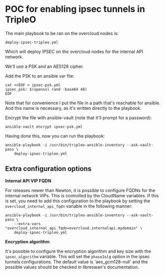 POC for enabling ipsec tunnels in TripleO 
=========================================

The main playbook to be ran on the overcloud nodes is:

```
deploy-ipsec-tripleo.yml
```

Which will deploy IPSEC on the overcloud nodes for the internal API network.

We'll use a PSK and an AES128 cipher.

Add the PSK to an ansible var file:

```
cat <<EOF > ipsec-psk.yml
ipsec_psk: $(openssl rand -base64 48)
EOF
```

Note that for convenience I put the file in a path that's reachable for
ansible. And this name is necessary, as it's written directly to the playbook.

Encrypt the file with ansible-vault (note that it'll prompt for a password):

```
ansible-vault encrypt ipsec-psk.yml
```

Having done this, now you can run the playbook:

```
ansible-playbook -i /usr/bin/tripleo-ansible-inventory --ask-vault-pass \
	deploy-ipsec-tripleo.yml
```

Extra configuration options
---------------------------

**Internal API VIP FQDN**

For releases newer than Newton, it is possible to configure FQDNs for the
internal network VIPs. This is controlled by the CloudName<network> variables.
If this is set, you need to add this configuration to the playbook by setting
the `overcloud_internal_api_fqdn` variable in the following manner:

```
ansible-playbook -i /usr/bin/tripleo-ansible-inventory --ask-vault-pass \
	--extra-vars "overcloud_internal_api_fqdn=overcloud.internalapi.mydomain" \
	deploy-ipsec-tripleo.yml
```

**Encryption algorithm**

It's possible to configure the encryption algorithm and key size with the
`ipsec_algorithm` variable. This will set the `phase2alg` option in the
ipsec tunnels configurations. The default value is 'aes_gcm128-null' and
the possible values should be checked in libreswan's documentation.
